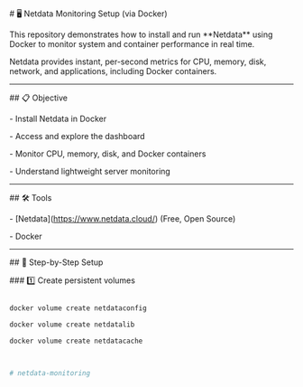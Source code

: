 \# 🖥️ Netdata Monitoring Setup (via Docker)



This repository demonstrates how to install and run \*\*Netdata\*\* using Docker to monitor system and container performance in real time.  

Netdata provides instant, per-second metrics for CPU, memory, disk, network, and applications, including Docker containers.



---



\## 📋 Objective

\- Install Netdata in Docker

\- Access and explore the dashboard

\- Monitor CPU, memory, disk, and Docker containers

\- Understand lightweight server monitoring



---



\## 🛠 Tools

\- \[Netdata](https://www.netdata.cloud/) (Free, Open Source)

\- Docker



---



\## 🚀 Step-by-Step Setup



\### 1️⃣ Create persistent volumes

```bash

docker volume create netdataconfig

docker volume create netdatalib

docker volume create netdatacache



#   n e t d a t a - m o n i t o r i n g  
 